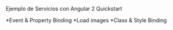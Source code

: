 Ejemplo de Servicios con Angular 2 Quickstart

*Event & Property Binding 
*Load images 
*Class & Style Binding
